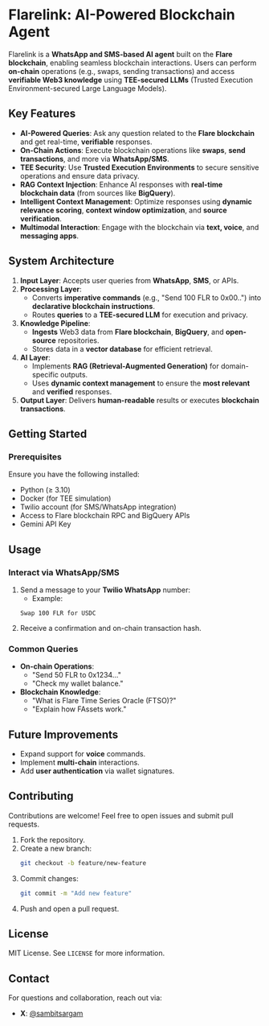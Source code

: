 # **Flarelink: AI-Powered Blockchain Agent**  

Flarelink is a **WhatsApp and SMS-based AI agent** built on the **Flare blockchain**, enabling seamless blockchain interactions. Users can perform **on-chain** operations (e.g., swaps, sending transactions) and access **verifiable Web3 knowledge** using **TEE-secured LLMs** (Trusted Execution Environment-secured Large Language Models).  

## **Key Features**  
- **AI-Powered Queries**: Ask any question related to the **Flare blockchain** and get real-time, **verifiable** responses.  
- **On-Chain Actions**: Execute blockchain operations like **swaps**, **send transactions**, and more via **WhatsApp/SMS**.  
- **TEE Security**: Use **Trusted Execution Environments** to secure sensitive operations and ensure data privacy.  
- **RAG Context Injection**: Enhance AI responses with **real-time blockchain data** (from sources like **BigQuery**).  
- **Intelligent Context Management**: Optimize responses using **dynamic relevance scoring**, **context window optimization**, and **source verification**.  
- **Multimodal Interaction**: Engage with the blockchain via **text, voice**, and **messaging apps**.  


## **System Architecture**  

1. **Input Layer**: Accepts user queries from **WhatsApp**, **SMS**, or APIs.  
2. **Processing Layer**:  
   - Converts **imperative commands** (e.g., "Send 100 FLR to 0x00..") into **declarative blockchain instructions**.  
   - Routes **queries** to a **TEE-secured LLM** for execution and privacy.  
3. **Knowledge Pipeline**:  
   - **Ingests** Web3 data from **Flare blockchain**, **BigQuery**, and **open-source** repositories.  
   - Stores data in a **vector database** for efficient retrieval.  
4. **AI Layer**:  
   - Implements **RAG (Retrieval-Augmented Generation)** for domain-specific outputs.  
   - Uses **dynamic context management** to ensure the **most relevant** and **verified** responses.  
5. **Output Layer**: Delivers **human-readable** results or executes **blockchain transactions**.  


## **Getting Started**  

### **Prerequisites**  
Ensure you have the following installed:

- Python (≥ 3.10)  
- Docker (for TEE simulation)  
- Twilio account (for SMS/WhatsApp integration)  
- Access to Flare blockchain RPC and BigQuery APIs
- Gemini API Key



## **Usage**  

### **Interact via WhatsApp/SMS**  
1. Send a message to your **Twilio WhatsApp** number:  
   - Example:  
   ```text
   Swap 100 FLR for USDC
   ```
2. Receive a confirmation and on-chain transaction hash.

### **Common Queries**  
- **On-chain Operations**:  
    - "Send 50 FLR to 0x1234..."  
    - "Check my wallet balance."  
- **Blockchain Knowledge**:  
    - "What is Flare Time Series Oracle (FTSO)?"  
    - "Explain how FAssets work."  



## **Future Improvements**  
- Expand support for **voice** commands.  
- Implement **multi-chain** interactions.  
- Add **user authentication** via wallet signatures.  


## **Contributing**  
Contributions are welcome! Feel free to open issues and submit pull requests.

1. Fork the repository.  
2. Create a new branch:  
   ```bash
   git checkout -b feature/new-feature
   ```
3. Commit changes:  
   ```bash
   git commit -m "Add new feature"
   ```
4. Push and open a pull request.  


## **License**  
MIT License. See `LICENSE` for more information.


## **Contact**  
For questions and collaboration, reach out via:  
- **X**: [@sambitsargam](https://x.com/sambitsargam)  
